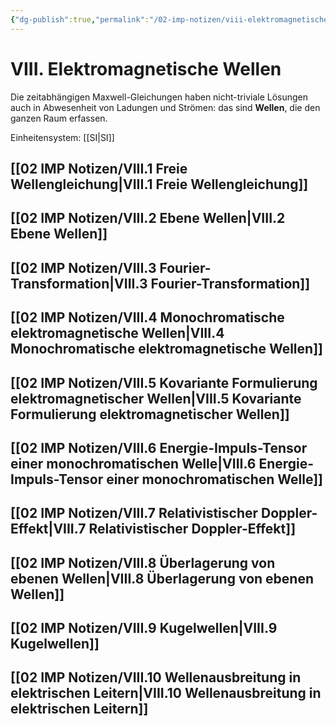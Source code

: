 ```yaml
---
{"dg-publish":true,"permalink":"/02-imp-notizen/viii-elektromagnetische-wellen/"}
---
```


# VIII. Elektromagnetische Wellen
Die zeitabhängigen Maxwell-Gleichungen haben nicht-triviale Lösungen auch in Abwesenheit von Ladungen und Strömen: das sind **Wellen**, die den ganzen Raum erfassen.  

Einheitensystem: [[SI|SI]]

## [[02 IMP Notizen/VIII.1 Freie Wellengleichung|VIII.1 Freie Wellengleichung]]

## [[02 IMP Notizen/VIII.2 Ebene Wellen|VIII.2 Ebene Wellen]]

## [[02 IMP Notizen/VIII.3 Fourier-Transformation|VIII.3 Fourier-Transformation]]

## [[02 IMP Notizen/VIII.4 Monochromatische elektromagnetische Wellen|VIII.4 Monochromatische elektromagnetische Wellen]]

## [[02 IMP Notizen/VIII.5 Kovariante Formulierung elektromagnetischer Wellen|VIII.5 Kovariante Formulierung elektromagnetischer Wellen]]

## [[02 IMP Notizen/VIII.6 Energie-Impuls-Tensor einer monochromatischen Welle|VIII.6 Energie-Impuls-Tensor einer monochromatischen Welle]]

## [[02 IMP Notizen/VIII.7 Relativistischer Doppler-Effekt|VIII.7 Relativistischer Doppler-Effekt]]

## [[02 IMP Notizen/VIII.8 Überlagerung von ebenen Wellen|VIII.8 Überlagerung von ebenen Wellen]]

## [[02 IMP Notizen/VIII.9 Kugelwellen|VIII.9 Kugelwellen]]

## [[02 IMP Notizen/VIII.10 Wellenausbreitung in elektrischen Leitern|VIII.10 Wellenausbreitung in elektrischen Leitern]]



